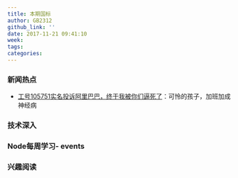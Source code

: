 ```yaml
---
title: 本期国标
author: GB2312
github_link: ''
date: 2017-11-21 09:41:10
week:
tags:
categories:
---
```

### 新闻热点

- [工号105751实名投诉阿里巴巴，终于我被你们逼死了](http://www.sohu.com/a/118220551_417724)：可怜的孩子，加班加成神经病

### 技术深入


### Node每周学习- events



### 兴趣阅读
